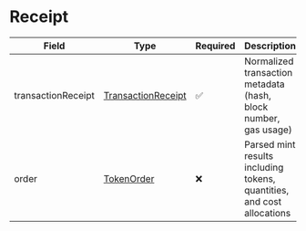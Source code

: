 # Receipt

| Field                | Type                                                  | Required | Description                                                                 |
| -------------------- | ----------------------------------------------------- | -------- | --------------------------------------------------------------------------- |
| transactionReceipt   | [TransactionReceipt](transactionreceipt.md)           | ✅        | Normalized transaction metadata (hash, block number, gas usage)            |
| order                | [TokenOrder](order.md)                                | ❌        | Parsed mint results including tokens, quantities, and cost allocations     |
